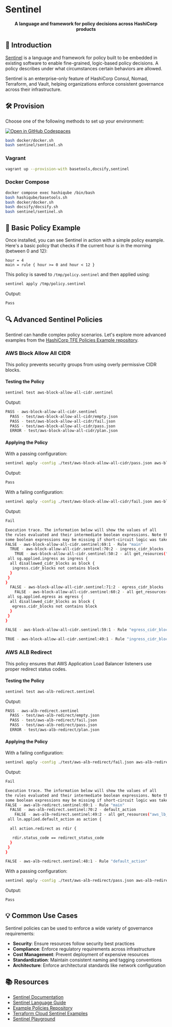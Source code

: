 # Sentinel

<div align="center">
  <p><strong>A language and framework for policy decisions across HashiCorp products</strong></p>
</div>

## 🚀 Introduction

[Sentinel](https://docs.hashicorp.com/sentinel/) is a language and framework for policy built to be embedded in existing software to enable fine-grained, logic-based policy decisions. A policy describes under what circumstances certain behaviors are allowed.

Sentinel is an enterprise-only feature of HashiCorp Consul, Nomad, Terraform, and Vault, helping organizations enforce consistent governance across their infrastructure.

## 🛠️ Provision

Choose one of the following methods to set up your environment:

<!-- tabs:start -->

[![Open in GitHub Codespaces](https://github.com/codespaces/badge.svg)](https://codespaces.new/star3am/hashiqube?quickstart=1)

```bash
bash docker/docker.sh
bash sentinel/sentinel.sh
```

### **Vagrant**

```bash
vagrant up --provision-with basetools,docsify,sentinel
```

### **Docker Compose**

```bash
docker compose exec hashiqube /bin/bash
bash hashiqube/basetools.sh
bash docker/docker.sh
bash docsify/docsify.sh
bash sentinel/sentinel.sh
```
<!-- tabs:end -->

## 📝 Basic Policy Example

Once installed, you can see Sentinel in action with a simple policy example. Here's a basic policy that checks if the current hour is in the morning (between 0 and 12):

```hcl
hour = 4
main = rule { hour >= 0 and hour < 12 }
```

This policy is saved to `/tmp/policy.sentinel` and then applied using:

```bash
sentinel apply /tmp/policy.sentinel
```

Output:

```bash
Pass
```

## 🔍 Advanced Sentinel Policies

Sentinel can handle complex policy scenarios. Let's explore more advanced examples from the [HashiCorp TFE Policies Example repository](https://github.com/hashicorp/tfe-policies-example).

### AWS Block Allow All CIDR

This policy prevents security groups from using overly permissive CIDR blocks.

#### Testing the Policy

```bash
sentinel test aws-block-allow-all-cidr.sentinel
```

Output:

```bash
PASS - aws-block-allow-all-cidr.sentinel
  PASS - test/aws-block-allow-all-cidr/empty.json
  PASS - test/aws-block-allow-all-cidr/fail.json
  PASS - test/aws-block-allow-all-cidr/pass.json
  ERROR - test/aws-block-allow-all-cidr/plan.json
```

#### Applying the Policy

With a passing configuration:

```bash
sentinel apply -config ./test/aws-block-allow-all-cidr/pass.json aws-block-allow-all-cidr.sentinel
```

Output:

```bash
Pass
```

With a failing configuration:

```bash
sentinel apply -config ./test/aws-block-allow-all-cidr/fail.json aws-block-allow-all-cidr.sentinel
```

Output:

```bash
Fail

Execution trace. The information below will show the values of all
the rules evaluated and their intermediate boolean expressions. Note that
some boolean expressions may be missing if short-circuit logic was taken.
FALSE - aws-block-allow-all-cidr.sentinel:69:1 - Rule "main"
  TRUE - aws-block-allow-all-cidr.sentinel:70:2 - ingress_cidr_blocks
    TRUE - aws-block-allow-all-cidr.sentinel:50:2 - all get_resources("aws_security_group") as sg {
 all sg.applied.ingress as ingress {
  all disallowed_cidr_blocks as block {
   ingress.cidr_blocks not contains block
  }
 }
}
  FALSE - aws-block-allow-all-cidr.sentinel:71:2 - egress_cidr_blocks
    FALSE - aws-block-allow-all-cidr.sentinel:60:2 - all get_resources("aws_security_group") as sg {
 all sg.applied.egress as egress {
  all disallowed_cidr_blocks as block {
   egress.cidr_blocks not contains block
  }
 }
}

FALSE - aws-block-allow-all-cidr.sentinel:59:1 - Rule "egress_cidr_blocks"

TRUE - aws-block-allow-all-cidr.sentinel:49:1 - Rule "ingress_cidr_blocks"
```

### AWS ALB Redirect

This policy ensures that AWS Application Load Balancer listeners use proper redirect status codes.

#### Testing the Policy

```bash
sentinel test aws-alb-redirect.sentinel
```

Output:

```bash
PASS - aws-alb-redirect.sentinel
  PASS - test/aws-alb-redirect/empty.json
  PASS - test/aws-alb-redirect/fail.json
  PASS - test/aws-alb-redirect/pass.json
  ERROR - test/aws-alb-redirect/plan.json
```

#### Applying the Policy

With a failing configuration:

```bash
sentinel apply -config ./test/aws-alb-redirect/fail.json aws-alb-redirect.sentinel
```

Output:

```bash
Fail

Execution trace. The information below will show the values of all
the rules evaluated and their intermediate boolean expressions. Note that
some boolean expressions may be missing if short-circuit logic was taken.
FALSE - aws-alb-redirect.sentinel:69:1 - Rule "main"
  FALSE - aws-alb-redirect.sentinel:70:2 - default_action
    FALSE - aws-alb-redirect.sentinel:49:2 - all get_resources("aws_lb_listener") as ln {
 all ln.applied.default_action as action {

  all action.redirect as rdir {

   rdir.status_code == redirect_status_code
  }
 }
}

FALSE - aws-alb-redirect.sentinel:48:1 - Rule "default_action"
```

With a passing configuration:

```bash
sentinel apply -config ./test/aws-alb-redirect/pass.json aws-alb-redirect.sentinel
```

Output:

```bash
Pass
```

## 💡 Common Use Cases

Sentinel policies can be used to enforce a wide variety of governance requirements:

- **Security**: Ensure resources follow security best practices
- **Compliance**: Enforce regulatory requirements across infrastructure
- **Cost Management**: Prevent deployment of expensive resources
- **Standardization**: Maintain consistent naming and tagging conventions
- **Architecture**: Enforce architectural standards like network configuration

## 📚 Resources

- [Sentinel Documentation](https://docs.hashicorp.com/sentinel/)
- [Sentinel Language Guide](https://docs.hashicorp.com/sentinel/language/)
- [Example Policies Repository](https://github.com/hashicorp/tfe-policies-example)
- [Terraform Cloud Sentinel Examples](https://www.terraform.io/cloud-docs/policy-enforcement/sentinel)
- [Sentinel Playground](https://play.sentinelproject.io/)
